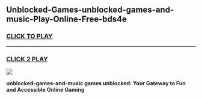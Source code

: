 
## Unblocked-Games-unblocked-games-and-music-Play-Online-Free-bds4e
<h3>
<a href="https://premium76.site?title=unblocked-games-and-music&ref=26A">CLICK TO PLAY</a></h3>
<hr>

<h3>
<a href="https://premium76.site?title=unblocked-games-and-music&ref=26A">CLICK 2 PLAY</a>
  
</h3>

<a href="https://premium76.site?title=unblocked-games-and-music&ref=26A"><img src="https://clearcache.store/games.png"></a>


**unblocked-games-and-music games unblocked: Your Gateway to Fun and Accessible Online Gaming**
